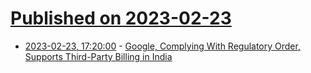 # [Published on 2023-02-23](index.md)

* [2023-02-23, 17:20:00](https://tech.slashdot.org/story/23/02/23/1346244/google-complying-with-regulatory-order-supports-third-party-billing-in-india?utm_source=rss1.0mainlinkanon&utm_medium=feed) - [Google, Complying With Regulatory Order, Supports Third-Party Billing in India](https://tech.slashdot.org/story/23/02/23/1346244/google-complying-with-regulatory-order-supports-third-party-billing-in-india?utm_source=rss1.0mainlinkanon&utm_medium=feed)
